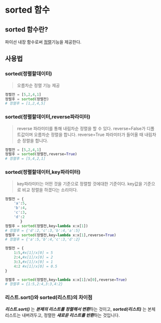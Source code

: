 # sorted 함수

## sorted 함수란?
파이선 내장 함수로써 [정렬](https://github.com/gudals-kim/Studyroom/tree/delevlop/codingtest/알고리즘/정렬)기능을 제공한다.

## 사용법
### sorted(정렬할데이터)
> 오름차순 정렬 기능 제공
```python
정렬전 = [5,2,4,1]
정렬후 = sorted(정렬전)
# 정렬후 = [1,2,4,5]
```
### sorted(정렬할데이터,reverse파라미터)
> reverse 파라미터를 통해 내림차순 정렬을 할 수 있다.
> reverse=False가 디폴트값이며 오름차순 정렬을 합니다.
> reverse=True 파라미터가 들어올 때 내림차순 정렬을 합니다.
```python
정렬전 = [5,2,4,1]
정렬후 = sorted(정렬전,reverse=True)
# 정렬후 = [5,4,2,1]
```

### sorted(정렬할데이터,key파라미터)
> key파라미터는 어떤 것을 기준으로 정렬할 것에대한 기준이다.
> key값을 기준으로 비교 정렬을 하겠다는 소리이다.
```python
정렬전 = {
    'a':5,
    'b':4,
    'c':3,
    'd':2
       }
정렬후 = sorted(정렬전,key=lambda x:x[1]) 
# 정렬후 = {'d':2,'c':3,'b':4,'a':5}
정렬후 = sorted(정렬전,key=lambda x:x[1],reverse=True) 
# 정렬후 = {'a':5,'b':4,'c':3,'d':2}

정렬전 = {
    1:5,#x[1]/x[0] = 5
    2:4,#x[1]/x[0] = 2
    3:3,#x[1]/x[0] = 1
    4:2 #x[1]/x[0] = 0.5
}

정렬후 = sorted(정렬전,key=lambda x:x[1]/x[0],reverse=True)
# 정렬후 = {1:5,2:4,3:3,4:2}
```

### 리스트.sort()와 sorted(리스트)의 차이점
***리스트.sort()*** 는 ***본체의 리스트를 정렬해서 변환***하는 것이고,
***sorted(리스트)*** 는 본체 리스트는 내버려두고, 정렬한 ***새로운 리스트를 반환***하는 것입니다.